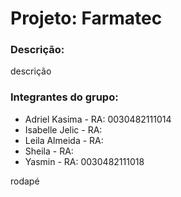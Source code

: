 <h1>Projeto: Farmatec </h1>
<h3>Descrição: </h3>
<p>descrição</p>

<h3>Integrantes do grupo: </h3>

<ul>
  <li>Adriel Kasima - RA: 0030482111014 </li>
  <li>Isabelle Jelic - RA:</li>
  <li>Leila Almeida - RA:</li>
  <li>Sheila - RA:</li>
  <li>Yasmin - RA: 0030482111018</li>
</ul>
<footer>rodapé<footer/>
